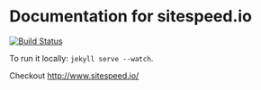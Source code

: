 Documentation for sitespeed.io
================

[![Build Status](https://travis-ci.org/sitespeedio/doc.sitespeed.io.svg)](https://travis-ci.org/sitespeedio/doc.sitespeed.io)

To run it locally: <code>jekyll serve --watch</code>. 

Checkout http://www.sitespeed.io/
